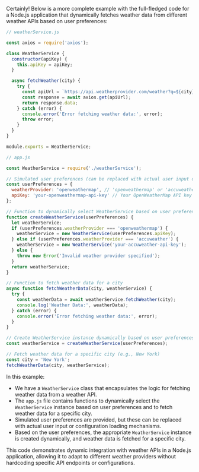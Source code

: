Certainly! Below is a more complete example with the full-fledged code for a Node.js application that dynamically fetches weather data from different weather APIs based on user preferences:

```javascript
// weatherService.js

const axios = require('axios');

class WeatherService {
  constructor(apiKey) {
    this.apiKey = apiKey;
  }

  async fetchWeather(city) {
    try {
      const apiUrl = `https://api.weatherprovider.com/weather?q=${city}&appid=${this.apiKey}`;
      const response = await axios.get(apiUrl);
      return response.data;
    } catch (error) {
      console.error('Error fetching weather data:', error);
      throw error;
    }
  }
}

module.exports = WeatherService;
```

```javascript
// app.js

const WeatherService = require('./weatherService');

// Simulated user preferences (can be replaced with actual user input or configuration)
const userPreferences = {
  weatherProvider: 'openweathermap', // 'openweathermap' or 'accuweather'
  apiKey: 'your-openweathermap-api-key' // Your OpenWeatherMap API key
};

// Function to dynamically select WeatherService based on user preferences
function createWeatherService(userPreferences) {
  let weatherService;
  if (userPreferences.weatherProvider === 'openweathermap') {
    weatherService = new WeatherService(userPreferences.apiKey);
  } else if (userPreferences.weatherProvider === 'accuweather') {
    weatherService = new WeatherService('your-accuweather-api-key');
  } else {
    throw new Error('Invalid weather provider specified');
  }
  return weatherService;
}

// Function to fetch weather data for a city
async function fetchWeatherData(city, weatherService) {
  try {
    const weatherData = await weatherService.fetchWeather(city);
    console.log('Weather Data:', weatherData);
  } catch (error) {
    console.error('Error fetching weather data:', error);
  }
}

// Create WeatherService instance dynamically based on user preferences
const weatherService = createWeatherService(userPreferences);

// Fetch weather data for a specific city (e.g., New York)
const city = 'New York';
fetchWeatherData(city, weatherService);
```

In this example:

- We have a `WeatherService` class that encapsulates the logic for fetching weather data from a weather API.
- The `app.js` file contains functions to dynamically select the `WeatherService` instance based on user preferences and to fetch weather data for a specific city.
- Simulated user preferences are provided, but these can be replaced with actual user input or configuration loading mechanisms.
- Based on the user preferences, the appropriate `WeatherService` instance is created dynamically, and weather data is fetched for a specific city.

This code demonstrates dynamic integration with weather APIs in a Node.js application, allowing it to adapt to different weather providers without hardcoding specific API endpoints or configurations.